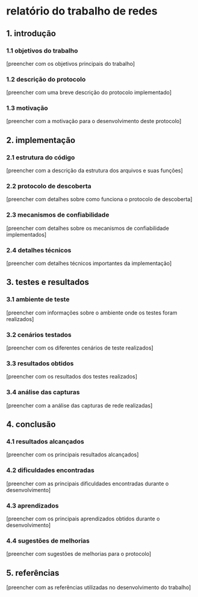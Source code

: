 # relatório do trabalho de redes

## 1. introdução

### 1.1 objetivos do trabalho
[preencher com os objetivos principais do trabalho]

### 1.2 descrição do protocolo
[preencher com uma breve descrição do protocolo implementado]

### 1.3 motivação
[preencher com a motivação para o desenvolvimento deste protocolo]

## 2. implementação

### 2.1 estrutura do código
[preencher com a descrição da estrutura dos arquivos e suas funções]

### 2.2 protocolo de descoberta
[preencher com detalhes sobre como funciona o protocolo de descoberta]

### 2.3 mecanismos de confiabilidade
[preencher com detalhes sobre os mecanismos de confiabilidade implementados]

### 2.4 detalhes técnicos
[preencher com detalhes técnicos importantes da implementação]

## 3. testes e resultados

### 3.1 ambiente de teste
[preencher com informações sobre o ambiente onde os testes foram realizados]

### 3.2 cenários testados
[preencher com os diferentes cenários de teste realizados]

### 3.3 resultados obtidos
[preencher com os resultados dos testes realizados]

### 3.4 análise das capturas
[preencher com a análise das capturas de rede realizadas]

## 4. conclusão

### 4.1 resultados alcançados
[preencher com os principais resultados alcançados]

### 4.2 dificuldades encontradas
[preencher com as principais dificuldades encontradas durante o desenvolvimento]

### 4.3 aprendizados
[preencher com os principais aprendizados obtidos durante o desenvolvimento]

### 4.4 sugestões de melhorias
[preencher com sugestões de melhorias para o protocolo]

## 5. referências
[preencher com as referências utilizadas no desenvolvimento do trabalho] 